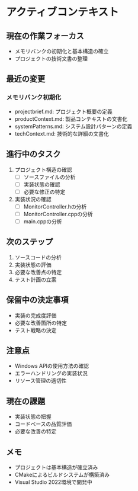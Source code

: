 # アクティブコンテキスト

## 現在の作業フォーカス
- メモリバンクの初期化と基本構造の確立
- プロジェクトの技術文書の整理

## 最近の変更
### メモリバンク初期化
- projectbrief.md: プロジェクト概要の定義
- productContext.md: 製品コンテキストの文書化
- systemPatterns.md: システム設計パターンの定義
- techContext.md: 技術的な詳細の文書化

## 進行中のタスク
1. プロジェクト構造の確認
   - [ ] ソースファイルの分析
   - [ ] 実装状態の確認
   - [ ] 必要な修正の特定

2. 実装状況の確認
   - [ ] MonitorController.hの分析
   - [ ] MonitorController.cppの分析
   - [ ] main.cppの分析

## 次のステップ
1. ソースコードの分析
2. 実装状態の評価
3. 必要な改善点の特定
4. テスト計画の立案

## 保留中の決定事項
- 実装の完成度評価
- 必要な改善箇所の特定
- テスト戦略の決定

## 注意点
- Windows APIの使用方法の確認
- エラーハンドリングの実装状況
- リソース管理の適切性

## 現在の課題
- 実装状態の把握
- コードベースの品質評価
- 必要な改善の特定

## メモ
- プロジェクトは基本構造が確立済み
- CMakeによるビルドシステムが構築済み
- Visual Studio 2022環境で開発中
